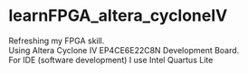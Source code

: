 # learnFPGA_altera_cycloneIV
Refreshing my FPGA skill.<br/>
Using Altera Cyclone IV EP4CE6E22C8N Development Board.<br/>
For IDE (software development) I use Intel Quartus Lite
